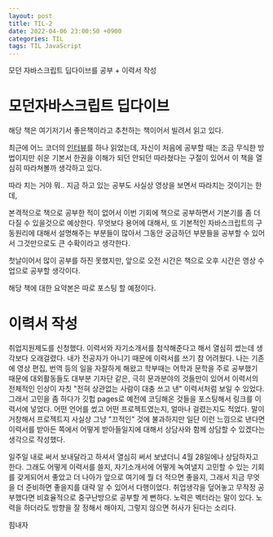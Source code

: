 ```yaml
---
layout: post
title: TIL-2
date: 2022-04-06 23:00:50 +0900
categories: TIL
tags: TIL JavaScript  
---
```


모던 자바스크립트 딥다이브를 공부 + 이력서 작성



# 모던자바스크립트 딥다이브

해당 책은 여기저기서 좋은책이라고 추천하는 책이어서 빌려서 읽고 있다.

최근에 어느 코더의 [인터뷰](https://nomadcoders.co/community/thread/4123)를 하나 읽었는데, 자신이 처음에 공부할 때는 조금 무식한 방법이지만 쉬운 기본서 한권을 이해가 되던 안되던 따라쳤다는 구절이 있어서 이 책을 열심히 따라쳐볼까 생각하고 있다.

따라 치는 거야 뭐.. 지금 하고 있는 공부도 사실상 영상을 보면서 따라치는 것이기는 한데, 

본격적으로 책으로 공부한 적이 없어서 이번 기회에 책으로 공부하면서 기본기를 좀 더 다질 수 있을것으로 예상한다. 무엇보다 용어에 대해서, 또 기본적인 자바스크립트의 구동원리에 대해서 설명해주는 부분들이 많아서 그동안 궁금하던 부분들을 공부할 수 있어서 그것만으로도 큰 수확이라고 생각한다. 

첫날이어서 많이 공부를 하진 못했지만, 앞으로 오전 시간은 책으로 오후 시간은 영상 수업으로 공부할 생각이다.

해당 책에 대한 요약본은 따로 포스팅 할 예정이다.



# 이력서 작성

취업지원제도를 신청했다. 이력서와 자기소개서를 첨삭해준다고 해서 열심히 썼는데 생각보다 오래걸렸다. 내가 전공자가 아니기 때문에 이력서를 쓰기 참 어려웠다. 나는 기존에 영상 편집, 번역 등의 일을 자잘하게 해왔고 학부때는 어학과 문학을 주로 공부했기 때문에 대외활동들도 대부분 기자단 같은, 극히 문과분야의 것들만이 있어서 이력서의 전체적인 인상이 자칫 "전혀 상관없는 사람이 대충 쓰고 낸" 이력서처럼 보일 수 있었다. 그래서 고민을 좀 하다가 깃헙 pages로 예전에 코딩해온 것들을 포스팅해서 링크를 이력서에 넣었다. 어떤 언어를 썼고 어떤 프로젝트였는지, 얼마나 걸렸는지도 적었다. 말이 거창해서 프로젝트지 사실상 그냥 "끄적인" 것에 불과하지만 일단 이런 느낌으로 낸다면 이력서를 받아든 쪽에서 어떻게 받아들일지에 대해서 상담사와 함께 상담할 수 있겠다는 생각으로 작성했다.

일주일 내로 써서 보내달라고 하셔서 열심히 써서 보냈더니 4월 28일에나 상담하자고 한다. 그래도 어떻게 이력서를 쓸지, 자기소개서에 어떻게 녹여낼지 고민할 수 있는 기회를 갖게되어서 좋았고 더 나아가 앞으로 여기에 뭘 더 적으면 좋을지, 그래서 지금 무엇을 더 준비하면 좋을지를 대략 알 수 있어서 다행이었다. 취업생각을 덮어놓고 무작정 공부했다면 비효율적으로 중구난방으로 공부할 게 뻔하다. 노력은 벡터라는 말이 있다. 노력을 하더라도 방향을 잘 정해서 해야지, 그렇지 않으면 허사가 된다는 소리다. 

힘내자

  

